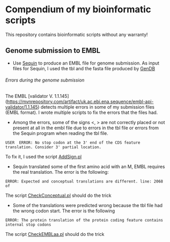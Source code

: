 # Compendium of my bioinformatic scripts
This repository contains bioinformatic scripts without any warranty!

## Genome submission to EMBL
- Use [Sequin](https://www.ncbi.nlm.nih.gov/Sequin/) to produce an EMBL file for genome submission. As input files for Sequin, I used the tbl and the fasta file produced by [GenDB](https://www.uni-giessen.de/fbz/fb08/Inst/bioinformatik/software/gendb)

  
###### Errors during the genome submission 
The EMBL [validator V. 1.1.145] (https://mvnrepository.com/artifact/uk.ac.ebi.ena.sequence/embl-api-validator/1.1.145) detects multiple errors in some of my submission files (EMBL format). 
I wrote multiple scripts to fix the errors that the files had.
- Among the errors, some of the signs <, > are not correctly placed or not present at all in the embl file due to errors in the tbl file or errors from the Sequin program when reading the tbl file. 
```
USER  ERROR: No stop codon at the 3' end of the CDS feature translation. Consider 3' partial location.
```
To fix it, I used the script [AddSign.pl](https://github.com/lsayaved/Hello-World/blob/master/AddSign_1.pl)

- Sequin translated some of the first amino acid with an M, EMBL requires the real translation. The error is the following:
```
ERROR: Expected and conceptual translations are different. line: 2068 of
```
The script [CheckConceptual.pl](https://github.com/lsayaved/Hello-World/blob/master/CheckConceptual.pl) should do the trick

- Some of the translations were predicted wrong because the tbl file had the wrong codon start. The error is the following

```
ERROR: The protein translation of the protein coding feature contains internal stop codons
```
The script [CheckEMBLaa.pl](https://github.com/lsayaved/Hello-World/blob/master/CheckEMBLaa.pl) should do the trick
